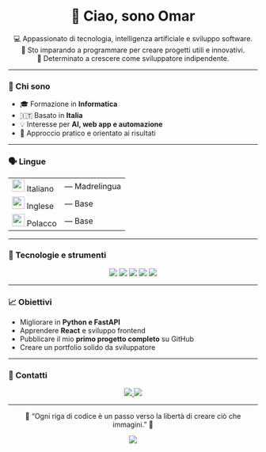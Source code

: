 <h1 align="center">👋 Ciao, sono Omar</h1>

<p align="center">
  💻 Appassionato di tecnologia, intelligenza artificiale e sviluppo software.<br/>
  🎯 Sto imparando a programmare per creare progetti utili e innovativi.<br/>
  🚀 Determinato a crescere come sviluppatore indipendente.
</p>

---

### 🧠 Chi sono
- 🎓 Formazione in **Informatica**  
- 🇮🇹 Basato in **Italia**  
- 💡 Interesse per **AI, web app e automazione**  
- 🧩 Approccio pratico e orientato ai risultati

---

### 🗣️ Lingue
<table align="center">
  <tr>
    <td><img src="https://flagcdn.com/w20/it.png" width="25"/> Italiano</td>
    <td>— Madrelingua</td>
  </tr>
  <tr>
    <td><img src="https://flagcdn.com/w20/gb.png" width="25"/> Inglese</td>
    <td>— Base</td>
  </tr>
  <tr>
    <td><img src="https://flagcdn.com/w20/pl.png" width="25"/> Polacco</td>
    <td>— Base</td>
  </tr>
</table>

---

### 🧰 Tecnologie e strumenti
<p align="center">
  <img src="https://img.shields.io/badge/Python-3670A0?style=for-the-badge&logo=python&logoColor=ffdd54"/>
  <img src="https://img.shields.io/badge/FastAPI-009688?style=for-the-badge&logo=fastapi&logoColor=white"/>
  <img src="https://img.shields.io/badge/React-20232A?style=for-the-badge&logo=react&logoColor=61DAFB"/>
  <img src="https://img.shields.io/badge/Supabase-3ECF8E?style=for-the-badge&logo=supabase&logoColor=white"/>
  <img src="https://img.shields.io/badge/OpenAI-412991?style=for-the-badge&logo=openai&logoColor=white"/>
</p>

---

### 📈 Obiettivi
- Migliorare in **Python e FastAPI**  
- Apprendere **React** e sviluppo frontend  
- Pubblicare il mio **primo progetto completo** su GitHub  
- Creare un portfolio solido da sviluppatore  

---

### 💬 Contatti
<p align="center">
  <a href="mailto:omarjin970@gmail.com">
    <img src="https://img.shields.io/badge/Email-D14836?style=for-the-badge&logo=gmail&logoColor=white"/>
  </a>
  <a href="https://linkedin.com/in/omar-ould-ali-661b6b2a3">
    <img src="https://img.shields.io/badge/LinkedIn-0A66C2?style=for-the-badge&logo=linkedin&logoColor=white"/>
  </a>
</p>

---

<div align="center">
  <p>🌟 “Ogni riga di codice è un passo verso la libertà di creare ciò che immagini.” 🌟</p>
  <img src="https://img.shields.io/github/followers/omarjin970?label=Follow%20me&style=social"/>
</div>

